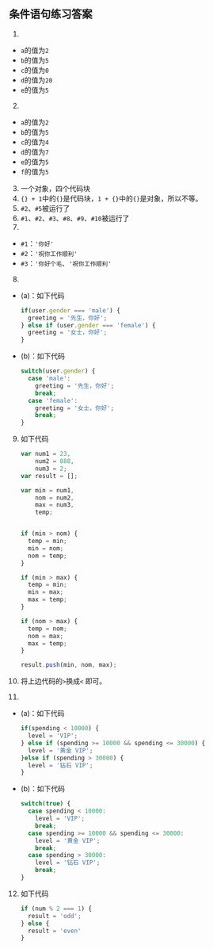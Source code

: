 ## 条件语句练习答案

1. 

 * `a`的值为`2`
 * `b`的值为`5`
 * `c`的值为`0`
 * `d`的值为`20`
 * `e`的值为`5`

2. 

 * `a`的值为`2`
 * `b`的值为`5`
 * `c`的值为`4`
 * `d`的值为`7`
 * `e`的值为`5`
 * `f`的值为`5`

3. 一个对象，四个代码块
4. `{} + 1`中的`{}`是代码块，`1 + {}`中的`{}`是对象，所以不等。
5. `#2`、`#5`被运行了
6. `#1`、`#2`、`#3`、`#8`、`#9`、`#10`被运行了
7. 

 * `#1`：`'你好'`
 * `#2`：`'祝你工作顺利'`
 * `#3`：`'你好个毛`、`'祝你工作顺利'`

8. 

 * (a)：如下代码
 
    ```javascript
    if(user.gender === 'male') {
      greeting = '先生，你好';
    } else if (user.gender === 'female') {
      greeting = '女士，你好';
    }
    ```
 * (b)：如下代码

    ```javascript
    switch(user.gender) {
      case 'male':
        greeting = '先生，你好';
        break;
      case 'female':
        greeting = '女士，你好';
        break;       
    }
    ```

9. 如下代码

    ```javascript
    var num1 = 23,
        num2 = 888,
        num3 = 2;
    var result = [];
    
    var min = num1, 
        nom = num2, 
        max = num3, 
        temp;
    
    
    if (min > nom) {
      temp = min;
      min = nom;
      nom = temp;
    }
    
    if (min > max) {
      temp = min;
      min = max;
      max = temp;
    }
    
    if (nom > max) {
      temp = nom;
      nom = max;
      max = temp;
    }
    
    result.push(min, nom, max);
    ```

10. 将上边代码的`>`换成`<` 即可。

11. 

 * (a)：如下代码
 
    ```javascript
    if(spending < 10000) {
      level = 'VIP';
    } else if (spending >= 10000 && spending <= 30000) {
      level = '黄金 VIP';
    }else if (spending > 30000) {
      level = '钻石 VIP';
    }
    ```
 * (b)：如下代码

    ```javascript
    switch(true) {
      case spending < 10000:
        level = 'VIP';
        break;
      case spending >= 10000 && spending <= 30000:
        level = '黄金 VIP';
        break;
      case spending > 30000:
        level = '钻石 VIP';
        break;
    }
    ```
    
12. 如下代码    

    ```javascript
    if (num % 2 === 1) {
      result = 'odd';
    } else {
      result = 'even'
    }
    ```
